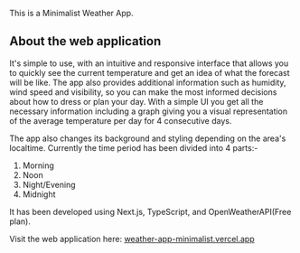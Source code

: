 This is a Minimalist Weather App.

## About the web application

It's simple to use, with an intuitive and responsive interface that allows you to quickly see the current temperature and get an idea of what the forecast will be like. The app also provides additional information such as humidity, wind speed and visibility, so you can make the most informed decisions about how to dress or plan your day. With a simple UI you get all the necessary information including a graph giving you a visual representation of the average temperature per day for 4 consecutive days.

The app also changes its background and styling depending on the area's localtime. Currently the time period has been divided into 4 parts:-

1. Morning
2. Noon
3. Night/Evening
4. Midnight

It has been developed using Next.js, TypeScript, and OpenWeatherAPI(Free plan).

Visit the web application here: [weather-app-minimalist.vercel.app](https://weather-app-minimalist.vercel.app)

